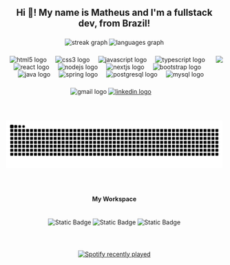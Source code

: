 <h2 align="center">Hi 👋! My name is Matheus and I'm a fullstack dev, from Brazil!</h2>

###

<div align="center">
  <img src="https://streak-stats.demolab.com?user=matheusdgc&locale=en&mode=daily&theme=dark&hide_border=false&border_radius=5" height="150" alt="streak graph"  />
  <img src="https://github-readme-stats.vercel.app/api/top-langs?username=matheusdgc&locale=en&hide_title=false&layout=compact&card_width=320&langs_count=5&theme=dark&hide_border=false" height="150" alt="languages graph"  />
</div>

###

<img align="right" height="150" src="https://i.giphy.com/media/v1.Y2lkPTc5MGI3NjExNDZxaWEwNHV4N3I5b2V1N3ppMHhoaTYzZDN4Nm9ocDFvNWE3c2lpdCZlcD12MV9pbnRlcm5hbF9naWZfYnlfaWQmY3Q9cw/pQkgcbJTrvg1B3hJXv/giphy.gif"  />

###

<div align="center">
  <img src="https://cdn.jsdelivr.net/gh/devicons/devicon/icons/html5/html5-original.svg" height="30" alt="html5 logo"  />
  <img width="12" />
  <img src="https://cdn.jsdelivr.net/gh/devicons/devicon/icons/css3/css3-original.svg" height="30" alt="css3 logo"  />
  <img width="12" />
  <img src="https://cdn.jsdelivr.net/gh/devicons/devicon/icons/javascript/javascript-original.svg" height="30" alt="javascript logo"  />
  <img width="12" />
  <img src="https://cdn.jsdelivr.net/gh/devicons/devicon/icons/typescript/typescript-original.svg" height="30" alt="typescript logo"  />
  <img width="12" />
  <img src="https://cdn.jsdelivr.net/gh/devicons/devicon/icons/react/react-original.svg" height="30" alt="react logo"  />
  <img width="12" />
  <img src="https://cdn.jsdelivr.net/gh/devicons/devicon/icons/nodejs/nodejs-original.svg" height="30" alt="nodejs logo"  />
  <img width="12" />
  <img src="https://cdn.jsdelivr.net/gh/devicons/devicon/icons/nextjs/nextjs-original.svg" height="30" alt="nextjs logo"  />
  <img width="12" />
  <img src="https://cdn.jsdelivr.net/gh/devicons/devicon/icons/bootstrap/bootstrap-original.svg" height="30" alt="bootstrap logo"  />
  <img width="12" />
  <img src="https://cdn.jsdelivr.net/gh/devicons/devicon/icons/java/java-original.svg" height="30" alt="java logo"  />
  <img width="12" />
  <img src="https://cdn.jsdelivr.net/gh/devicons/devicon/icons/spring/spring-original.svg" height="30" alt="spring logo"  />
  <img width="12" />
  <img src="https://cdn.jsdelivr.net/gh/devicons/devicon/icons/postgresql/postgresql-original.svg" height="30" alt="postgresql logo"  />
  <img width="12" />
  <img src="https://cdn.jsdelivr.net/gh/devicons/devicon/icons/mysql/mysql-original.svg" height="30" alt="mysql logo"  />
</div>

###

<div align="center">
  <img src="https://img.shields.io/static/v1?message=matheusdgo@gmail.com&logo=gmail&label=&color=D14836&logoColor=white&labelColor=&style=for-the-badge" height="35" alt="gmail logo"  />
  <a href="https://www.linkedin.com/in/matheus-diasgomes-chichura/" target="_blank">
    <img src="https://img.shields.io/static/v1?message=LinkedIn&logo=linkedin&label=&color=0077B5&logoColor=white&labelColor=&style=for-the-badge" height="35" alt="linkedin logo"  />
  </a>
</div>

###

<br clear="both">

<img src="https://raw.githubusercontent.com/matheusdgc/matheusdgc/output/snake.svg" alt="Snake animation" />

###

<br>

<div align="center">
  
<h4 align="center">My Workspace</h4>
  <br>
<img align="center" alt="Static Badge" src="https://img.shields.io/badge/-Ryzen%207%205700X-Red?style=flat-square&logo=AMD&logoSize=auto&labelColor=%238B0000&color=%23000000">
<img align="center" alt="Static Badge" src="https://img.shields.io/badge/-64gb%20DDR4-White?style=flat-square&logo=Buffer&logoColor=%23000000&logoSize=auto&label=RAM&labelColor=%231E90FF&color=%23000000">
<img align="center" alt="Static Badge" src="https://img.shields.io/badge/RTX_3080_Ti-black?style=flat-square&logo=Nvidia&logoColor=%23000000&logoSize=auto&label=GeForce&labelColor=%2386f21b&color=%23000000">


</div>
<br>
<br>

###

<div align="center">
  <a href="https://open.spotify.com/user/12152720521">
    <img src="https://spotify-recently-played-readme.vercel.app/api?user=12152720521&count=5" alt="Spotify recently played"  />
  </a>
</div>

###

